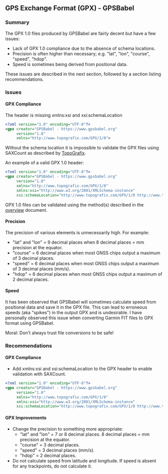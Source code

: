 ## GPS Exchange Format (GPX) - GPSBabel

### Summary

The GPX 1.0 files produced by GPSBabel are fairly decent but have a few issues:

- Lack of GPX 1.0 compliance due to the absence of schema locations.
- Precision is often higher than necessary; e.g. "lat", "lon", "course", "speed", "hdop".
- Speed is sometimes being derived from positional data.

These issues are described in the next section, followed by a section listing recommendations.




### Issues

#### GPX Compliance

The header is missing xmlns:xsi and xsi:schemaLocation

```xml
<?xml version="1.0" encoding="UTF-8"?>
<gpx creator="GPSBabel - https://www.gpsbabel.org"
     version="1.0"
     xmlns="http://www.topografix.com/GPX/1/0">
```

Without the schema location it is impossible to validate the GPX files using SAXCount as described by [TopoGrafix](https://www.topografix.com/gpx_validation.asp).

An example of a valid GPX 1.0 header:

```xml
<?xml version="1.0" encoding="UTF-8"?>
<gpx creator="GPSBabel - https://www.gpsbabel.org"
     version="1.0"
     xmlns="http://www.topografix.com/GPX/1/0"
     xmlns:xsi="http://www.w3.org/2001/XMLSchema-instance"
     xsi:schemaLocation="http://www.topografix.com/GPX/1/0 http://www.topografix.com/GPX/1/0/gpx.xsd">
```

GPX 1.0 files can be validated using the method(s) described in the [overview](../README.md) document.



#### Precision

The precision of various elements is unnecessarily high. For example:

- "lat" and "lon" = 9 decimal places when 8 decimal places = mm precision at the equator.
- "course" = 6 decimal places when most GNSS chips output a maximum of 3 decimal places.
- "speed" = 6 decimal places when most GNSS chips output a maximum of 3 decimal places (mm/s).
- "hdop" = 6 decimal places when most GNSS chips output a maximum of 2 decimal places.



#### Speed

It has been observed that GPSBabel will sometimes calculate speed from positional data and save it in the GPX file. This can lead to erroneous speeds (aka "spikes") in the output GPX and is undesirable. I have personally observed this issue when converting Garmin FIT files to GPX format using GPSBabel.

Moral: Don't always trust file conversions to be safe!



### Recommendations

#### GPX Compliance

- Add xmlns:xsi and xsi:schemaLocation to the GPX header to enable validation with SAXCount.

```xml
<?xml version="1.0" encoding="UTF-8"?>
<gpx creator="GPSBabel - https://www.gpsbabel.org"
     version="1.0"
     xmlns="http://www.topografix.com/GPX/1/0"
     xmlns:xsi="http://www.w3.org/2001/XMLSchema-instance"
     xsi:schemaLocation="http://www.topografix.com/GPX/1/0 http://www.topografix.com/GPX/1/0/gpx.xsd">
```



#### GPX Improvements

- Change the precision to something more appropriate:
  - "lat" and "lon" = 7 or 8 decimal places. 8 decimal places = mm precision at the equator.
  - "course" = 3 decimal places.
  - "speed" = 3 decimal places (mm/s).
  - "hdop" = 2 decimal places.
- Do not calculate speed from latitude and longitude. If speed is absent for any trackpoints, do not calculate it.